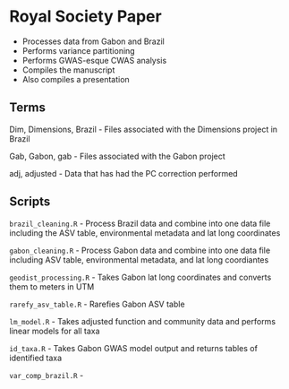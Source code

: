 # Royal Society Paper
- Processes data from Gabon and Brazil
- Performs variance partitioning
- Performs GWAS-esque CWAS analysis
- Compiles the manuscript
- Also compiles a presentation

## Terms
Dim, Dimensions, Brazil - Files associated with the Dimensions project in Brazil

Gab, Gabon, gab - Files associated with the Gabon project

adj, adjusted - Data that has had the PC correction performed

## Scripts
`brazil_cleaning.R` - Process Brazil data and combine into one data file
including the ASV table, environmental metadata and lat long coordinates

`gabon_cleaning.R` - Process Gabon data and combine into one data file including
ASV table, environmental metadata, and lat long coordiantes

`geodist_processing.R` - Takes Gabon lat long coordinates and converts them to
meters in UTM

`rarefy_asv_table.R` - Rarefies Gabon ASV table

`lm_model.R` - Takes adjusted function and community data and performs linear
models for all taxa

`id_taxa.R` - Takes Gabon GWAS model output and returns tables of identified
taxa

`var_comp_brazil.R` - 
